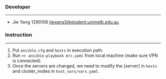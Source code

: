 ### Developer
-----------------
* Jie Yang  1290106  jieyang3@student.unimelb.edu.au

### Instruction
-----------------
1. Put `ansible.cfg` and `hosts` in execution path.
2. Run `>> ansible-playbook mrc.yaml` from local machine (make sure VPN is connected).
3. Once the servers are changed, we need to modify the [server] in `hosts` and cluster_nodes in `host_vars/vars.yaml`.


